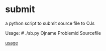 submit
======

a python script to submit source file to OJs

Usage: # ./sb.py Ojname Problemid Sourcefile


[usage](https://github.com/fookwood/submit/raw/master/demo.png)